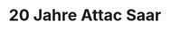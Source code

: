 ---
title: 20 Jahre Attac Saar
sections:
  - type: hero_section
    title: Dan20 Jahre Attac Saarke
    subtitle: Danke für Ihr Interesse an Attac!
    actions:
      - label: Zurück zur Homepage
        url: /
        style: primary
        has_icon: true
        icon: arrow-left
        icon_position: left
    align: center
    padding_bottom: large
    background_color: none
layout: advanced
---